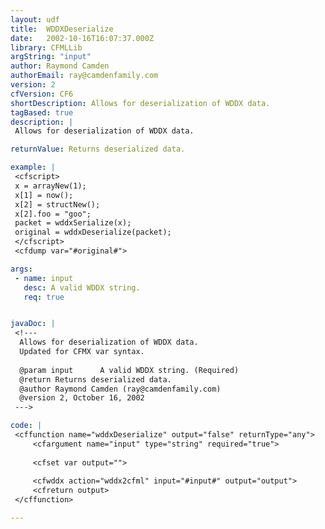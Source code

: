 ```yaml
---
layout: udf
title:  WDDXDeserialize
date:   2002-10-16T16:07:37.000Z
library: CFMLLib
argString: "input"
author: Raymond Camden
authorEmail: ray@camdenfamily.com
version: 2
cfVersion: CF6
shortDescription: Allows for deserialization of WDDX data.
tagBased: true
description: |
 Allows for deserialization of WDDX data.

returnValue: Returns deserialized data.

example: |
 <cfscript>
 x = arrayNew(1);
 x[1] = now();
 x[2] = structNew();
 x[2].foo = "goo";
 packet = wddxSerialize(x);
 original = wddxDeserialize(packet);
 </cfscript>
 <cfdump var="#original#">

args:
 - name: input
   desc: A valid WDDX string.
   req: true


javaDoc: |
 <!---
  Allows for deserialization of WDDX data.
  Updated for CFMX var syntax.
  
  @param input      A valid WDDX string. (Required)
  @return Returns deserialized data. 
  @author Raymond Camden (ray@camdenfamily.com) 
  @version 2, October 16, 2002 
 --->

code: |
 <cffunction name="wddxDeserialize" output="false" returnType="any">
     <cfargument name="input" type="string" required="true">
 
     <cfset var output="">
     
     <cfwddx action="wddx2cfml" input="#input#" output="output">
     <cfreturn output>
 </cffunction>

---
```


